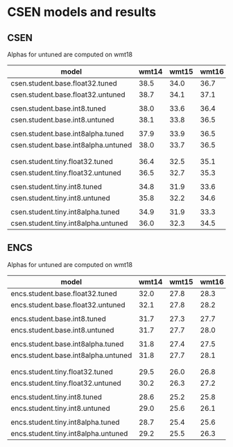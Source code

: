 # CSEN models and results

## CSEN

Alphas for untuned are computed on wmt18

|model                              |wmt14|wmt15|wmt16|wmt17|wmt18|
| ----------------------------------|-----|-----|-----|-----|-----|
|csen.student.base.float32.tuned    |38.5 |34.0 |36.7 |32.9 |33.8 |
|csen.student.base.float32.untuned  |38.7 |34.1 |37.1 |32.9 |34.1 |
|                                   |     |     |     |     |     |
|csen.student.base.int8.tuned       |38.0 |33.6 |36.4 |32.4 |33.3 |
|csen.student.base.int8.untuned     |38.1 |33.8 |36.5 |32.5 |33.7 |
|                                   |     |     |     |     |     |
|csen.student.base.int8alpha.tuned  |37.9 |33.9 |36.5 |32.3 |33.6 |
|csen.student.base.int8alpha.untuned|38.0 |33.7 |36.5 |32.4 |33.6 |
|                                   |     |     |     |     |     |
|                                   |     |     |     |     |     |
|csen.student.tiny.float32.tuned    |36.4 |32.5 |35.1 |31.3 |32.6 |
|csen.student.tiny.float32.untuned  |36.5 |32.7 |35.3 |31.7 |33.0 |
|                                   |     |     |     |     |     |
|csen.student.tiny.int8.tuned       |34.8 |31.9 |33.6 |30.3 |31.5 |
|csen.student.tiny.int8.untuned     |35.8 |32.2 |34.6 |31.1 |32.3 |
|                                   |     |     |     |     |     |
|csen.student.tiny.int8alpha.tuned  |34.9 |31.9 |33.3 |30.2 |31.4 |
|csen.student.tiny.int8alpha.untuned|36.0 |32.3 |34.5 |31.0 |32.3 |

## ENCS

Alphas for untuned are computed on wmt18

|model                              |wmt14|wmt15|wmt16|wmt17|wmt18|wmt19|
| ----------------------------------|-----|-----|-----|-----|-----|-----|
|encs.student.base.float32.tuned    |32.0 |27.8 |28.3 |25.7 |24.9 |29.6 |
|encs.student.base.float32.untuned  |32.1 |27.8 |28.2 |25.8 |25.0 |29.8 |
|                                   |     |     |     |     |     |     |
|encs.student.base.int8.tuned       |31.7 |27.3 |27.7 |25.7 |24.5 |29.1 |
|encs.student.base.int8.untuned     |31.7 |27.7 |28.0 |25.5 |24.8 |29.4 |
|                                   |     |     |     |     |     |     |
|encs.student.base.int8alpha.tuned  |31.8 |27.4 |27.5 |25.9 |24.5 |29.3 |
|encs.student.base.int8alpha.untuned|31.8 |27.7 |28.1 |25.5 |24.7 |29.5 |
|                                   |     |     |     |     |     |     |
|                                   |     |     |     |     |     |     |
|encs.student.tiny.float32.tuned    |29.5 |26.0 |26.8 |24.2 |23.6 |27.9 |
|encs.student.tiny.float32.untuned  |30.2 |26.3 |27.2 |24.5 |23.8 |28.4 |
|                                   |     |     |     |     |     |     |
|encs.student.tiny.int8.tuned       |28.6 |25.2 |25.8 |23.5 |22.7 |27.3 |
|encs.student.tiny.int8.untuned     |29.0 |25.6 |26.1 |23.6 |23.1 |27.4 |
|                                   |     |     |     |     |     |     |
|encs.student.tiny.int8alpha.tuned  |28.7 |25.4 |25.6 |23.5 |22.7 |27.1 |
|encs.student.tiny.int8alpha.untuned|29.2 |25.5 |26.3 |23.9 |23.0 |27.3 |





